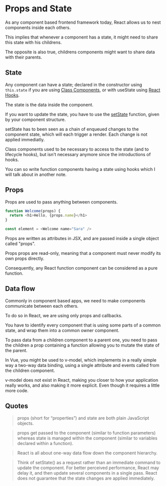# Props and State

As any component based frontend framework today, React allows us to nest components inside each others.

This implies that whenever a component has a state, it might need to share this state with his childrens.

The opposite is also true, childrens components might want to share data with their parents.

## State

Any component can have a state; declared in the constructor using `this.state` if you are using [Class Components](https://fr.reactjs.org/docs/react-component.html), or with useState using [React Hooks](https://fr.reactjs.org/docs/hooks-intro.html).

The state is the data inside the component.

If you want to update the state, you have to use the [setState](https://reactjs.org/docs/react-component.html#setstate) function, given by your component structure.

setState has to been seen as a chain of enqueued changes to the component state, which will each trigger a render. Each change is not applied immediatly.

Class components used to be necessary to access to the state (and to lifecycle hooks), but isn't necessary anymore since the introductions of hooks.

You can so write function components having a state using hooks which I will talk about in another note.

## Props

Props are used to pass anything between components.

```javascript
function Welcome(props) {
  return <h1>Hello, {props.name}</h1>
}

const element = <Welcome name="Sara" />
```

Props are written as attributes in JSX, and are passed inside a single object called "props".

Props props are read-only, meaning that a component must never modify its own props directly.

Consequently, any React function component can be considered as a pure function.

## Data flow

Commonly in component based apps, we need to make components communicate between each others.

To do so in React, we are using only props and callbacks.

You have to identify every component that is using some parts of a common state, and wrap them into a common owner component.

To pass data from a children component to a parent one, you need to pass the children a prop containing a function allowing you to mutate the state of the parent.

In Vue, you might be used to v-model, which implements in a really simple way a two-way data binding, using a single attribute and events called from the children component.

v-model does not exist in React, making you closer to how your application really works, and also making it more explicit. Even though it requires a little more code.

## Quotes

> props (short for “properties”) and state are both plain JavaScript objects.

> props get passed to the component (similar to function parameters) whereas state is managed within the component (similar to variables declared within a function).

> React is all about one-way data flow down the component hierarchy.

> Think of setState() as a request rather than an immediate command to update the component. For better perceived performance, React may delay it, and then update several components in a single pass. React does not guarantee that the state changes are applied immediately.
